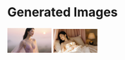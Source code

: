 # Generated Images



<img src="2025_10_11_01.webp" width="100"/> <img src="2025_10_11_02.webp" width="100"/>